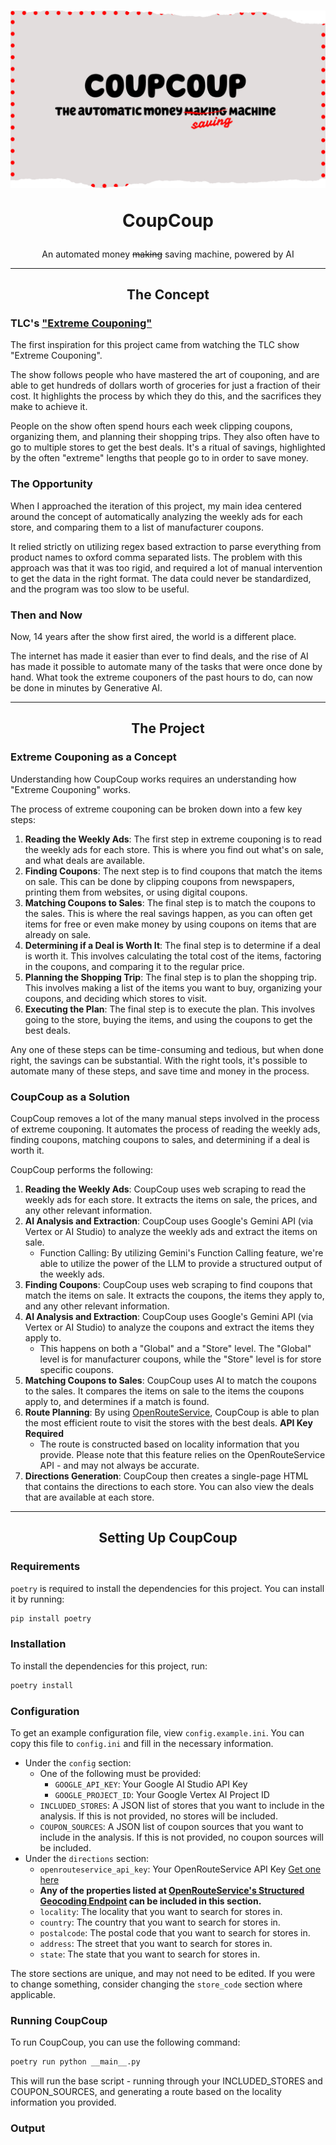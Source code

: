 <h1 align="center">

![Logo](./resources/logo.png)

CoupCoup
</h1>
<span align="center">
  
An automated money ~~making~~ saving machine, powered by AI
  
</span>

<hr />
<h2 align="center">
  The Concept
</h2>

### TLC's ["Extreme Couponing"](https://en.wikipedia.org/wiki/Extreme_Couponing)


The first inspiration for this project came from watching the TLC show "Extreme Couponing". 

The show follows people who have mastered the art of couponing, and are able to get hundreds of dollars worth of groceries for just a fraction of their cost. It highlights the process by which they do this, and the sacrifices they make to achieve it.

People on the show often spend hours each week clipping coupons, organizing them, and planning their shopping trips. They also often have to go to multiple stores to get the best deals. It's a ritual of savings, highlighted by the often "extreme" lengths that people go to in order to save money.


### The Opportunity

When I approached the iteration of this project, my main idea centered around the concept of automatically analyzing the weekly ads for each store, and comparing them to a list of manufacturer coupons. 

It relied strictly on utilizing regex based extraction to parse everything from product names to oxford comma separated lists. The problem with this approach was that it was too rigid, and required a lot of manual intervention to get the data in the right format. The data could never be standardized, and the program was too slow to be useful.

### Then and Now


Now, 14 years after the show first aired, the world is a different place. 

The internet has made it easier than ever to find deals, and the rise of AI has made it possible to automate many of the tasks that were once done by hand.
What took the extreme couponers of the past hours to do, can now be done in minutes by Generative AI. 

<hr />

<h2 align="center">
  The Project
</h2>


### Extreme Couponing as a Concept

Understanding how CoupCoup works requires an understanding how "Extreme Couponing" works.

The process of extreme couponing can be broken down into a few key steps:

1. **Reading the Weekly Ads**: The first step in extreme couponing is to read the weekly ads for each store. This is where you find out what's on sale, and what deals are available.
2. **Finding Coupons**: The next step is to find coupons that match the items on sale. This can be done by clipping coupons from newspapers, printing them from websites, or using digital coupons.
3. **Matching Coupons to Sales**: The final step is to match the coupons to the sales. This is where the real savings happen, as you can often get items for free or even make money by using coupons on items that are already on sale.
4. **Determining if a Deal is Worth It**: The final step is to determine if a deal is worth it. This involves calculating the total cost of the items, factoring in the coupons, and comparing it to the regular price.
5. **Planning the Shopping Trip**: The final step is to plan the shopping trip. This involves making a list of the items you want to buy, organizing your coupons, and deciding which stores to visit.
6. **Executing the Plan**: The final step is to execute the plan. This involves going to the store, buying the items, and using the coupons to get the best deals.

Any one of these steps can be time-consuming and tedious, but when done right, the savings can be substantial. With the right tools, it's possible to automate many of these steps, and save time and money in the process.

### CoupCoup as a Solution
CoupCoup removes a lot of the many manual steps involved in the process of extreme couponing. It automates the process of reading the weekly ads, finding coupons, matching coupons to sales, and determining if a deal is worth it.

CoupCoup performs the following:

1. **Reading the Weekly Ads**: CoupCoup uses web scraping to read the weekly ads for each store. It extracts the items on sale, the prices, and any other relevant information. 
2. **AI Analysis and Extraction**: CoupCoup uses Google's Gemini API (via Vertex or AI Studio) to analyze the weekly ads and extract the items on sale.
    - Function Calling: By utilizing Gemini's Function Calling feature, we're able to utilize the power of the LLM to provide a structured output of the weekly ads.
3. **Finding Coupons**: CoupCoup uses web scraping to find coupons that match the items on sale. It extracts the coupons, the items they apply to, and any other relevant information.
4. **AI Analysis and Extraction**: CoupCoup uses Google's Gemini API (via Vertex or AI Studio) to analyze the coupons and extract the items they apply to.
    - This happens on both a "Global" and a "Store" level. The "Global" level is for manufacturer coupons, while the "Store" level is for store specific coupons.
5. **Matching Coupons to Sales**: CoupCoup uses AI to match the coupons to the sales. It compares the items on sale to the items the coupons apply to, and determines if a match is found.
6. **Route Planning**: By using [OpenRouteService](https://openrouteservice.org/), CoupCoup is able to plan the most efficient route to visit the stores with the best deals. **API Key Required**
    - The route is constructed based on locality information that you provide. Please note that this feature relies on the OpenRouteService API - and may not always be accurate.
7. **Directions Generation**: CoupCoup then creates a single-page HTML that contains the directions to each store. You can also view the deals that are available at each store.



<hr />

<h2 align="center">
  Setting Up CoupCoup
</h2>

### Requirements

`poetry` is required to install the dependencies for this project. You can install it by running:

```bash
pip install poetry
```

### Installation

To install the dependencies for this project, run:

```bash
poetry install
```

### Configuration

To get an example configuration file, view `config.example.ini`. You can copy this file to `config.ini` and fill in the necessary information.

- Under the `config` section:
    - One of the following must be provided:
      - `GOOGLE_API_KEY`: Your Google AI Studio API Key
      - `GOOGLE_PROJECT_ID`: Your Google Vertex AI Project ID
    - `INCLUDED_STORES`: A JSON list of stores that you want to include in the analysis. If this is not provided, no stores will be included.
    - `COUPON_SOURCES`: A JSON list of coupon sources that you want to include in the analysis. If this is not provided, no coupon sources will be included.
- Under the `directions` section:
    - `openrouteservice_api_key`: Your OpenRouteService API Key [Get one here](https://openrouteservice.org/sign-up/) 
    - **Any of the properties listed at [OpenRouteService's Structured Geocoding Endpoint](https://openrouteservice.org/dev/#/api-docs/geocode/search/structured/get) can be included in this section.**
    - `locality`: The locality that you want to search for stores in. 
    - `country`: The country that you want to search for stores in. 
    - `postalcode`: The postal code that you want to search for stores in.
    - `address`: The street that you want to search for stores in.
    - `state`: The state that you want to search for stores in.

The store sections are unique, and may not need to be edited. If you were to change something, consider changing the `store_code` section where applicable.

### Running CoupCoup

To run CoupCoup, you can use the following command:

```bash
poetry run python __main__.py
```

This will run the base script - running through your INCLUDED_STORES and COUPON_SOURCES, and generating a route based on the locality information you provided.

### Output


